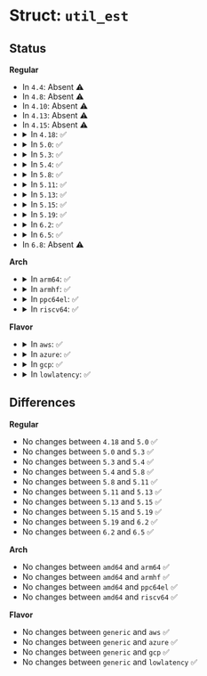 # Struct: <code>util_est</code>

## Status
<b>Regular</b>
<ul>
<li>
In <code>4.4</code>: Absent ⚠️
</li>
<li>
In <code>4.8</code>: Absent ⚠️
</li>
<li>
In <code>4.10</code>: Absent ⚠️
</li>
<li>
In <code>4.13</code>: Absent ⚠️
</li>
<li>
In <code>4.15</code>: Absent ⚠️
</li>
<li>
<details>
<summary>In <code>4.18</code>: ✅</summary>

```c
struct util_est {
    unsigned int enqueued;
    unsigned int ewma;
};
```
</details>
</li>
<li>
<details>
<summary>In <code>5.0</code>: ✅</summary>

```c
struct util_est {
    unsigned int enqueued;
    unsigned int ewma;
};
```
</details>
</li>
<li>
<details>
<summary>In <code>5.3</code>: ✅</summary>

```c
struct util_est {
    unsigned int enqueued;
    unsigned int ewma;
};
```
</details>
</li>
<li>
<details>
<summary>In <code>5.4</code>: ✅</summary>

```c
struct util_est {
    unsigned int enqueued;
    unsigned int ewma;
};
```
</details>
</li>
<li>
<details>
<summary>In <code>5.8</code>: ✅</summary>

```c
struct util_est {
    unsigned int enqueued;
    unsigned int ewma;
};
```
</details>
</li>
<li>
<details>
<summary>In <code>5.11</code>: ✅</summary>

```c
struct util_est {
    unsigned int enqueued;
    unsigned int ewma;
};
```
</details>
</li>
<li>
<details>
<summary>In <code>5.13</code>: ✅</summary>

```c
struct util_est {
    unsigned int enqueued;
    unsigned int ewma;
};
```
</details>
</li>
<li>
<details>
<summary>In <code>5.15</code>: ✅</summary>

```c
struct util_est {
    unsigned int enqueued;
    unsigned int ewma;
};
```
</details>
</li>
<li>
<details>
<summary>In <code>5.19</code>: ✅</summary>

```c
struct util_est {
    unsigned int enqueued;
    unsigned int ewma;
};
```
</details>
</li>
<li>
<details>
<summary>In <code>6.2</code>: ✅</summary>

```c
struct util_est {
    unsigned int enqueued;
    unsigned int ewma;
};
```
</details>
</li>
<li>
<details>
<summary>In <code>6.5</code>: ✅</summary>

```c
struct util_est {
    unsigned int enqueued;
    unsigned int ewma;
};
```
</details>
</li>
<li>
In <code>6.8</code>: Absent ⚠️
</li>
</ul>
<b>Arch</b>
<ul>
<li>
<details>
<summary>In <code>arm64</code>: ✅</summary>

```c
struct util_est {
    unsigned int enqueued;
    unsigned int ewma;
};
```
</details>
</li>
<li>
<details>
<summary>In <code>armhf</code>: ✅</summary>

```c
struct util_est {
    unsigned int enqueued;
    unsigned int ewma;
};
```
</details>
</li>
<li>
<details>
<summary>In <code>ppc64el</code>: ✅</summary>

```c
struct util_est {
    unsigned int enqueued;
    unsigned int ewma;
};
```
</details>
</li>
<li>
<details>
<summary>In <code>riscv64</code>: ✅</summary>

```c
struct util_est {
    unsigned int enqueued;
    unsigned int ewma;
};
```
</details>
</li>
</ul>
<b>Flavor</b>
<ul>
<li>
<details>
<summary>In <code>aws</code>: ✅</summary>

```c
struct util_est {
    unsigned int enqueued;
    unsigned int ewma;
};
```
</details>
</li>
<li>
<details>
<summary>In <code>azure</code>: ✅</summary>

```c
struct util_est {
    unsigned int enqueued;
    unsigned int ewma;
};
```
</details>
</li>
<li>
<details>
<summary>In <code>gcp</code>: ✅</summary>

```c
struct util_est {
    unsigned int enqueued;
    unsigned int ewma;
};
```
</details>
</li>
<li>
<details>
<summary>In <code>lowlatency</code>: ✅</summary>

```c
struct util_est {
    unsigned int enqueued;
    unsigned int ewma;
};
```
</details>
</li>
</ul>

## Differences
<b>Regular</b>
<ul>
<li>
No changes between <code>4.18</code> and <code>5.0</code> ✅
</li>
<li>
No changes between <code>5.0</code> and <code>5.3</code> ✅
</li>
<li>
No changes between <code>5.3</code> and <code>5.4</code> ✅
</li>
<li>
No changes between <code>5.4</code> and <code>5.8</code> ✅
</li>
<li>
No changes between <code>5.8</code> and <code>5.11</code> ✅
</li>
<li>
No changes between <code>5.11</code> and <code>5.13</code> ✅
</li>
<li>
No changes between <code>5.13</code> and <code>5.15</code> ✅
</li>
<li>
No changes between <code>5.15</code> and <code>5.19</code> ✅
</li>
<li>
No changes between <code>5.19</code> and <code>6.2</code> ✅
</li>
<li>
No changes between <code>6.2</code> and <code>6.5</code> ✅
</li>
</ul>
<b>Arch</b>
<ul>
<li>
No changes between <code>amd64</code> and <code>arm64</code> ✅
</li>
<li>
No changes between <code>amd64</code> and <code>armhf</code> ✅
</li>
<li>
No changes between <code>amd64</code> and <code>ppc64el</code> ✅
</li>
<li>
No changes between <code>amd64</code> and <code>riscv64</code> ✅
</li>
</ul>
<b>Flavor</b>
<ul>
<li>
No changes between <code>generic</code> and <code>aws</code> ✅
</li>
<li>
No changes between <code>generic</code> and <code>azure</code> ✅
</li>
<li>
No changes between <code>generic</code> and <code>gcp</code> ✅
</li>
<li>
No changes between <code>generic</code> and <code>lowlatency</code> ✅
</li>
</ul>
